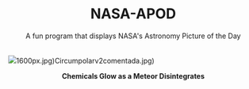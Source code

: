 <div align="center">
  <h1>
    NASA-APOD
  </h1>
</div>
  
<div align="center">
  A fun program that displays NASA's Astronomy Picture of the Day
</div>

<br>

![](https://apod.nasa.gov/apod/image/2307/ChemicalFireball_Kleinburger_2774.jpg)1600px.jpg)Circumpolarv2comentada.jpg)

<p align = "center">
  <b>Chemicals Glow as a Meteor Disintegrates</b>
</p>
